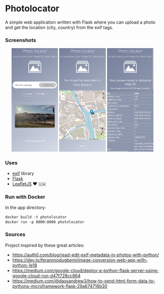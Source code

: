 # Photolocator

A simple web application written with Flask where you can upload a photo and get the location (city, country) from the exif tags.

### Screenshots

<p align="center">
  <img src="screenshots/screenshot1.png" alt="home" width="30%"/>
  <img src="screenshots/screenshot2.png" alt="locate" width="30%"/>
  <img src="screenshots/screenshot3.png" alt="details" width="30%"/>
</p>

### Uses

* [exif](https://exif.readthedocs.io/en/latest/usage.html) library
* [Flask](https://flask.palletsprojects.com/en/3.0.x/)
* [LeafletJS](https://leafletjs.com/) :heart: 🇺🇦

### Run with Docker

In the app directory:

    docker build -t photolocator
    docker run -p 8000:8000 photolocator

### Sources

Project inspired by these great articles: 

* https://auth0.com/blog/read-edit-exif-metadata-in-photos-with-python/
* https://dev.to/feranmiodugbemi/image-conversion-web-app-with-python-1e18
* https://medium.com/google-cloud/deploy-a-python-flask-server-using-google-cloud-run-d47f728cc864
* https://medium.com/@dassandrew3/how-to-send-html-form-data-to-pythons-microframework-flask-29a674716b30


